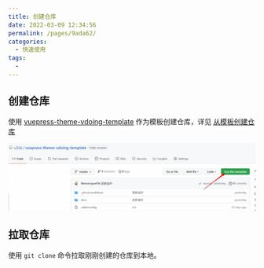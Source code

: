 ```yaml
---
title: 创建仓库
date: 2022-03-09 12:34:56
permalink: /pages/9ada62/
categories:
  - 快速使用
tags:
  -
---
```


<!-- more -->

## 创建仓库

使用 [vuepress-theme-vdoing-template](https://github.com/u2sb/vuepress-theme-vdoing-template) 作为模板创建仓库，详见 [从模板创建仓库](https://docs.github.com/cn/repositories/creating-and-managing-repositories/creating-a-repository-from-a-template)

![创建仓库](./img/Snipaste_2022-04-03_15-02-46.jpg)

## 拉取仓库

使用 `git clone` 命令拉取刚刚创建的仓库到本地。
